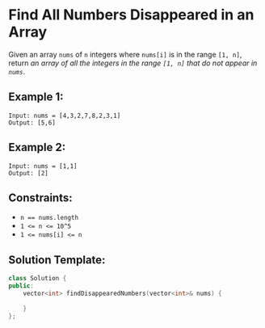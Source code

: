 # Find All Numbers Disappeared in an Array

Given an array `nums` of `n` integers where `nums[i]` is in the range `[1, n]`, return _an array of all the integers in the range `[1, n]` that do not appear in `nums`_.

## Example 1:
```
Input: nums = [4,3,2,7,8,2,3,1]
Output: [5,6]
```

## Example 2:
```
Input: nums = [1,1]
Output: [2]
```

## Constraints:
- `n == nums.length`
- `1 <= n <= 10^5`
- `1 <= nums[i] <= n`

## Solution Template:
```cpp
class Solution {
public:
    vector<int> findDisappearedNumbers(vector<int>& nums) {
        
    }
};
```
